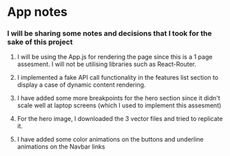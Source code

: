 # App notes

### I will be sharing some notes and decisions that I took for the sake of this project

1. I will be using the App.js for rendering the page since this is a 1 page assesment. I will not be utilising libraries such as React-Router.

2. I implemented a fake API call functionality in the features list section to display a case of dynamic content rendering.

3. I have added some more breakpoints for the hero section since it didn't scale well at laptop screens (which I used to implement this assesment)

4. For the hero image, I downloaded the 3 vector files and tried to replicate it.

5. I have added some color animations on the buttons and underline animations on the Navbar links
